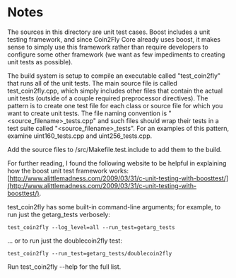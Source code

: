 # Notes
The sources in this directory are unit test cases.  Boost includes a
unit testing framework, and since Coin2Fly Core already uses boost, it makes
sense to simply use this framework rather than require developers to
configure some other framework (we want as few impediments to creating
unit tests as possible).

The build system is setup to compile an executable called "test_coin2fly"
that runs all of the unit tests.  The main source file is called
test_coin2fly.cpp, which simply includes other files that contain the
actual unit tests (outside of a couple required preprocessor
directives).  The pattern is to create one test file for each class or
source file for which you want to create unit tests.  The file naming
convention is "<source_filename>_tests.cpp" and such files should wrap
their tests in a test suite called "<source_filename>_tests".  For an
examples of this pattern, examine uint160_tests.cpp and
uint256_tests.cpp.

Add the source files to /src/Makefile.test.include to add them to the build.

For further reading, I found the following website to be helpful in
explaining how the boost unit test framework works:
[http://www.alittlemadness.com/2009/03/31/c-unit-testing-with-boosttest/](http://www.alittlemadness.com/2009/03/31/c-unit-testing-with-boosttest/).

test_coin2fly has some built-in command-line arguments; for
example, to run just the getarg_tests verbosely:

    test_coin2fly --log_level=all --run_test=getarg_tests

... or to run just the doublecoin2fly test:

    test_coin2fly --run_test=getarg_tests/doublecoin2fly

Run  test_coin2fly --help   for the full list.


